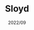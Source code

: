 ---
title: "Sloyd"
description: "슬라이드 퍼즐 게임 및 솔버"
date: "2022/09"
layout: "../../layouts/Work.astro"
repo: "https://github.com/CYAN4S/Sloyd"
platform: ["windows"]
stack: ["csharp", "wpf"]
---
